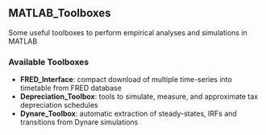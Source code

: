 ## MATLAB_Toolboxes
Some useful toolboxes to perform empirical analyses and simulations in MATLAB

### Available Toolboxes
- **FRED_Interface**: compact download of multiple time-series into timetable from FRED database
- **Depreciation_Toolbox**: tools to simulate, measure, and approximate tax depreciation schedules
- **Dynare_Toolbox**: automatic extraction of steady-states, IRFs and transitions from Dynare simulations
